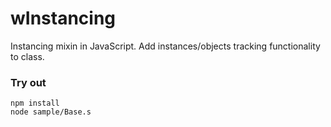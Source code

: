 # wInstancing

Instancing mixin in JavaScript. Add instances/objects tracking functionality to class.

### Try out
```
npm install
node sample/Base.s
```

















